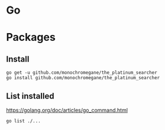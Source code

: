 <!-- -*- coding: utf-8; -*- -->

# Go

# Packages

## Install

    go get -u github.com/monochromegane/the_platinum_searcher
    go install github.com/monochromegane/the_platinum_searcher

## List installed

<https://golang.org/doc/articles/go_command.html>

    go list ./...
